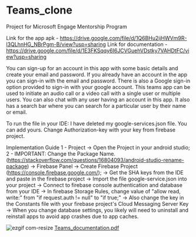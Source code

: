 # Teams_clone
Project for Microsoft Engage Mentorship Program

Link for the app apk - https://drive.google.com/file/d/1Q6BHu2ijHWVm9R-l3QLhnHG_NBrPgm-B/view?usp=sharing
Link for documentation - https://drive.google.com/file/d/1E3FKSqqy6I6JCVGuehVDstky7VAHDtFC/view?usp=sharing

You can sign-up for an account in this app with some basic details and create your email and password.
If you already have an account in the app you can sign-in with the email and password.
There is also a Google sign-in option provided to sign-in with your google account.
This teams app can be used to initiate an audio call or a video call with a single user or multiple users.
You can also chat with any user having an account in this app.
It also has a search bar where you can search for a particular user by their name or email.

To run the file in your IDE:
I have deleted my google-services.json file. You can add yours.
Change Authorization-key with your key from firebase project.

Implementation Guide 
1 - Project 
-> Open the Project in your android studio; 
2 - IMPORTANT: Change the Package Name. (https://stackoverflow.com/questions/16804093/android-studio-rename-package)
-> Firebase Panel 
-> Create Firebase Project (https://console.firebase.google.com/); 
-> Get the SHA keys from the IDE and paste in the firebase project
-> Import the file google-service.json into your project 
-> Connect to firebase console authentication and database from your IDE
-> In firebase Storage Rules, change value of "allow read, write:" from "if request.auth != null" to "if true;" 
-> Also change the key in the Constants file with your firebase project's Cloud Messaging Server Key
-> When you change database settings, you likely will need to uninstall and reinstall apps to avoid app crashes due to app caches.

![ezgif com-resize](https://user-images.githubusercontent.com/68772130/125284688-66a92680-e337-11eb-93bb-4847ac8b0546.gif)
[Teams_documentation.pdf](https://github.com/khedia/Teams_clone/files/6803525/Teams_documentation.pdf)

